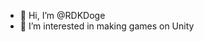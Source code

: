 - 👋 Hi, I’m @RDKDoge
- 👀 I’m interested in making games on Unity



<!---
RDKDoge/RDKDoge is a ✨ special ✨ repository because its `README.md` (this file) appears on your GitHub profile.
You can click the Preview link to take a look at your changes.
--->
